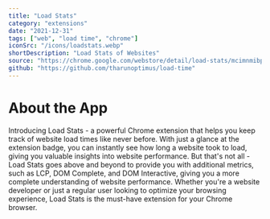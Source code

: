```yaml
---
title: "Load Stats"
category: "extensions"
date: "2021-12-31"
tags: ["web", "load time", "chrome"]
iconSrc: "/icons/loadstats.webp"
shortDescription: "Load Stats of Websites"
source: "https://chrome.google.com/webstore/detail/load-stats/mcimnmibpilhcpmalceffnaabmdfodhh"
github: "https://github.com/tharunoptimus/load-time"
---
```


# About the App

Introducing Load Stats - a powerful Chrome extension that helps you keep track of website load times like never before. With just a glance at the extension badge, you can instantly see how long a website took to load, giving you valuable insights into website performance. But that's not all - Load Stats goes above and beyond to provide you with additional metrics, such as LCP, DOM Complete, and DOM Interactive, giving you a more complete understanding of website performance. Whether you're a website developer or just a regular user looking to optimize your browsing experience, Load Stats is the must-have extension for your Chrome browser.